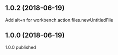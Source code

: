 ## 1.0.2 (2018-06-19)
Add alt+n for workbench.action.files.newUntitledFile

## 1.0.0 (2018-06-19)
1.0.0 published

